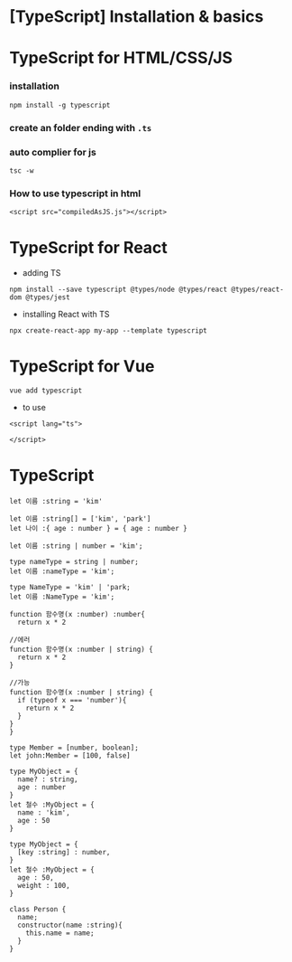 # [TypeScript] Installation & basics

# TypeScript for HTML/CSS/JS

### installation
```
npm install -g typescript
```

### create an folder ending with `.ts`

### auto complier for js
```
tsc -w
```

### How to use typescript in html
```
<script src="compiledAsJS.js"></script>
```

# TypeScript for React
- adding TS 
```
npm install --save typescript @types/node @types/react @types/react-dom @types/jest
```
- installing React with TS 
```
npx create-react-app my-app --template typescript
```

# TypeScript for Vue
```
vue add typescript
```

- to use

```
<script lang="ts">
  
</script>
```

# TypeScript
```
let 이름 :string = 'kim'

let 이름 :string[] = ['kim', 'park']
let 나이 :{ age : number } = { age : number }

let 이름 :string | number = 'kim';

type nameType = string | number;
let 이름 :nameType = 'kim';

type NameType = 'kim' | 'park;
let 이름 :NameType = 'kim';

function 함수명(x :number) :number{
  return x * 2

//에러
function 함수명(x :number | string) {
  return x * 2
}

//가능
function 함수명(x :number | string) {
  if (typeof x === 'number'){
    return x * 2
  } 
}
}

type Member = [number, boolean];
let john:Member = [100, false]

type MyObject = {
  name? : string,
  age : number
}
let 철수 :MyObject = { 
  name : 'kim',
  age : 50
}

type MyObject = {
  [key :string] : number,
}
let 철수 :MyObject = { 
  age : 50,
  weight : 100,
}

class Person {
  name;
  constructor(name :string){
    this.name = name;
  }
}
```